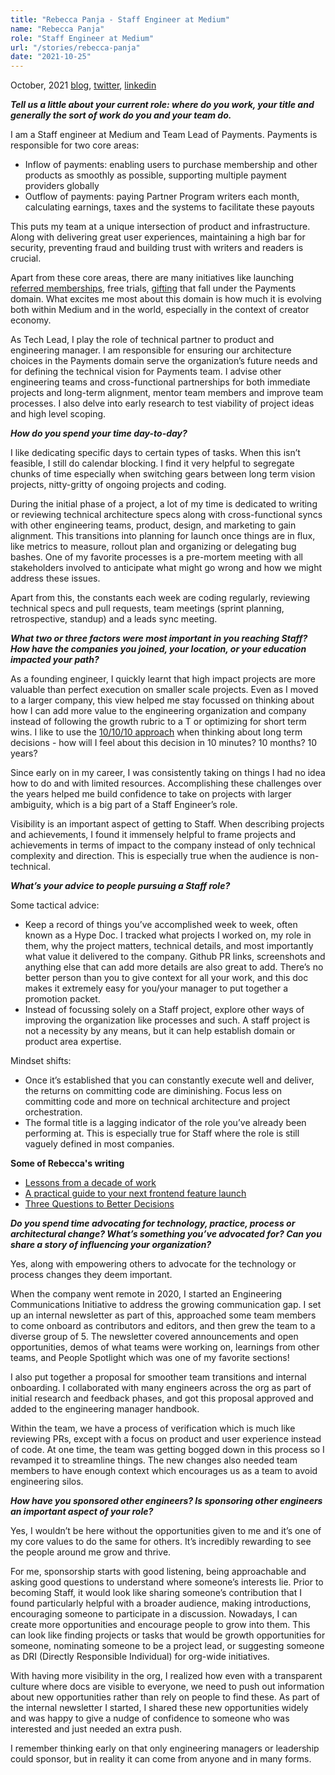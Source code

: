 ```yaml
---
title: "Rebecca Panja - Staff Engineer at Medium"
name: "Rebecca Panja"
role: "Staff Engineer at Medium"
url: "/stories/rebecca-panja"
date: "2021-10-25"
---
```



<span class="date">October, 2021</span>
[blog](https://rebecca.medium.com/),
[twitter](https://twitter.com/rebeccapanja),
[linkedin](https://www.linkedin.com/in/rebeccapanja/)

**_Tell us a little about your current role: where do you work, your title and generally the sort of work do you and your team do._**

I am a Staff engineer at Medium and Team Lead of Payments. Payments is responsible for two core areas:

- Inflow of payments: enabling users to purchase membership and other products as smoothly as possible, supporting multiple payment providers globally
- Outflow of payments: paying Partner Program writers each month, calculating earnings, taxes and the systems to facilitate these payouts

This puts my team at a unique intersection of product and infrastructure. Along with delivering great user experiences, maintaining a high bar for security, preventing fraud and building trust with writers and readers is crucial.

Apart from these core areas, there are many initiatives like launching [referred memberships](https://blog.medium.com/evolving-the-partner-program-2613708f9f3c), free trials, [gifting](https://medium.com/gift) that fall under the Payments domain. What excites me most about this domain is how much it is evolving both within Medium and in the world, especially in the context of creator economy.

As Tech Lead, I play the role of technical partner to product and engineering manager. I am responsible for ensuring our architecture choices in the Payments domain serve the organization’s future needs and for defining the technical vision for Payments team. I advise other engineering teams and cross-functional partnerships for both immediate projects and long-term alignment, mentor team members and improve team processes. I also delve into early research to test viability of project ideas and high level scoping.


**_How do you spend your time day-to-day?_**

I like dedicating specific days to certain types of tasks. When this isn’t feasible, I still do calendar blocking. I find it very helpful to segregate chunks of time especially when switching gears between long term vision projects, nitty-gritty of ongoing projects and coding.

During the initial phase of a project, a lot of my time is dedicated to writing or reviewing technical architecture specs along with cross-functional syncs with other engineering teams, product, design, and marketing to gain alignment. This transitions into planning for launch once things are in flux, like metrics to measure, rollout plan and organizing or delegating bug bashes. One of my favorite processes is a pre-mortem meeting with all stakeholders involved to anticipate what might go wrong and how we might address these issues.

Apart from this, the constants each week are coding regularly, reviewing technical specs and pull requests, team meetings (sprint planning, retrospective, standup) and a leads sync meeting.

**_What two or three factors were most important in you reaching Staff? How have the companies you joined, your location, or your education impacted your path?_**

As a founding engineer, I quickly learnt that high impact projects are more valuable than perfect execution on smaller scale projects. Even as I moved to a larger company, this view helped me stay focussed on thinking about how I can add more value to the engineering organization and company instead of following the growth rubric to a T or optimizing for short term wins. I like to use the [10/10/10 approach](https://rebecca.medium.com/make-better-decisions-ask-the-right-questions-8db76697b670) when thinking about long term decisions - how will I feel about this decision in 10 minutes? 10 months? 10 years?

Since early on in my career, I was consistently taking on things I had no idea how to do and with limited resources. Accomplishing these challenges over the years helped me build confidence to take on projects with larger ambiguity, which is a big part of a Staff Engineer’s role.

Visibility is an important aspect of getting to Staff. When describing projects and achievements, I found it immensely helpful to frame projects and achievements in terms of impact to the company instead of only technical complexity and direction. This is especially true when the audience is non-technical.

**_What’s your advice to people pursuing a Staff role?_**

Some tactical advice:

- Keep a record of things you’ve accomplished week to week, often known as a Hype Doc. I tracked what projects I worked on, my role in them, why the project matters, technical details, and most importantly what value it delivered to the company. Github PR links, screenshots and anything else that can add more details are also great to add. There’s no better person than you to give context for all your work, and this doc makes it extremely easy for you/your manager to put together a promotion packet.
- Instead of focussing solely on a Staff project, explore other ways of improving the organization like processes and such. A staff project is not a necessity by any means, but it can help establish domain or product area expertise.

Mindset shifts:

- Once it’s established that you can constantly execute well and deliver, the returns on committing code are diminishing. Focus less on committing code and more on technical architecture and project orchestration.
- The formal title is a lagging indicator of the role you’ve already been performing at. This is especially true for Staff where the role is still vaguely defined in most companies.


<div class="pull">
<p><strong>Some of Rebecca's writing</strong></p>
<ul>
<li><a href="https://rebecca.medium.com/lessons-from-a-decade-of-work-c04abfe25d65">Lessons from a decade of work</a></li>
<li><a href="https://rebecca.medium.com/a-practical-guide-to-your-next-frontend-feature-launch-1a44a443efef">A practical guide to your next frontend feature launch</a></li>
<li><a href="https://rebecca.medium.com/make-better-decisions-ask-the-right-questions-8db76697b670">Three Questions to Better Decisions</a></li>
</ul>
</div>


**_Do you spend time advocating for technology, practice, process or architectural change? What’s something you’ve advocated for? Can you share a story of influencing your organization?_**

Yes, along with empowering others to advocate for the technology or process changes they deem important. 

When the company went remote in 2020, I started an Engineering Communications Initiative to address the growing communication gap. I set up an internal newsletter as part of this, approached some team members to come onboard as contributors and editors, and then grew the team to a diverse group of 5. The newsletter covered announcements and open opportunities, demos of what teams were working on, learnings from other teams, and People Spotlight which was one of my favorite sections!

I also put together a proposal for smoother team transitions and internal onboarding. I collaborated with many engineers across the org as part of initial research and feedback phases, and got this proposal approved and added to the engineering manager handbook. 

Within the team, we have a process of verification which is much like reviewing PRs, except with a focus on product and user experience instead of code. At one time, the team was getting bogged down in this process so I revamped it to streamline things. The new changes also needed team members to have enough context which encourages us as a team to avoid engineering silos.

**_How have you sponsored other engineers? Is sponsoring other engineers an important aspect of your role?_**

Yes, I wouldn’t be here without the opportunities given to me and it’s one of my core values to do the same for others. It’s incredibly rewarding to see the people around me grow and thrive.

For me, sponsorship starts with good listening, being approachable and asking good questions to understand where someone’s interests lie. Prior to becoming Staff, it would look like sharing someone’s contribution that I found particularly helpful with a broader audience, making introductions, encouraging someone to participate in a discussion. Nowadays, I can create more opportunities and encourage people to grow into them. This can look like finding projects or tasks that would be growth opportunities for someone, nominating someone to be a project lead, or suggesting someone as DRI (Directly Responsible Individual) for org-wide initiatives.

With having more visibility in the org, I realized how even with a transparent culture where docs are visible to everyone, we need to push out information about new opportunities rather than rely on people to find these. As part of the internal newsletter I started, I shared these new opportunities widely and was happy to give a nudge of confidence to someone who was interested and just needed an extra push.

I remember thinking early on that only engineering managers or leadership could sponsor, but in reality it can come from anyone and in many forms.

